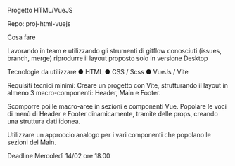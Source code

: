 Progetto HTML/VueJS

Repo: proj-html-vuejs

Cosa fare

Lavorando in team e utilizzando gli strumenti di gitflow conosciuti (issues, branch, merge)
riprodurre il layout proposto solo in versione Desktop

Tecnologie da utilizzare
● HTML
● CSS / Scss
● VueJs / Vite

Requisiti tecnici minimi:
Creare un progetto con Vite, strutturando il layout in almeno 3 macro-componenti:
Header, Main e Footer.

Scomporre poi le macro-aree in sezioni e componenti Vue.
Popolare le voci di menù di Header e Footer dinamicamente, tramite delle props, creando
una struttura dati idonea.

Utilizzare un approccio analogo per i vari componenti che popolano le sezioni del Main.

Deadline
Mercoledì 14/02 ore 18.00